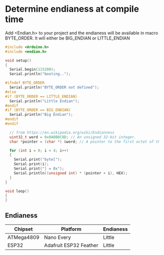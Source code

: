 # Determine endianess at compile time
Add <Endian.h> to your project and the endianess will be available in macro BYTE_ORDER. It will either be BIG_ENDIAN or LITTLE_ENDIAN

```c
#include <Arduino.h>
#include <endian.h>

void setup()
{
  Serial.begin(115200);
  Serial.println("booting..");

#ifndef BYTE_ORDER
  Serial.println("BYTE_ORDER not defined");
#else
#if (BYTE_ORDER == LITTLE_ENDIAN)
  Serial.println("Little Endian");
#endif
#if (BYTE_ORDER == BIG_ENDIAN)
  Serial.println("Big Endian");
#endif
#endif

  // from https://en.wikipedia.org/wiki/Endianness
  uint32_t word = 0x0A0B0C0D; // An unsigned 32-bit integer.
  char *pointer = (char *) &word; // A pointer to the first octet of the word.

  for (int i = 0; i < 4; i++)
  {
    Serial.print("byte[");
    Serial.print(i);
    Serial.print("] = 0x");
    Serial.println((unsigned int) * (pointer + i), HEX);
  }
}

void loop()
{
}
```

## Endianess
Chipset | Platform | Endianess 
--- | --- | ---
ATMega4809 | Nano Every | Little
ESP32 | Adafruit ESP32 Feather | Little

